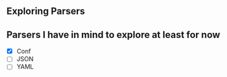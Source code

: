## Exploring Parsers

**Parsers I have in mind to explore at least for now**
---

- [x] Conf
- [ ] JSON
- [ ] YAML
